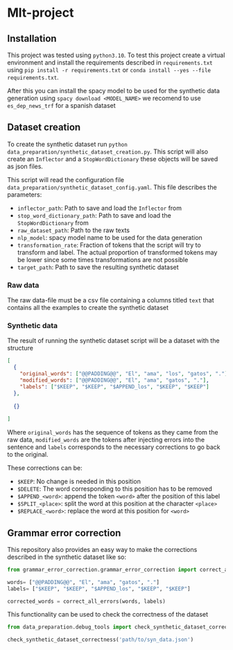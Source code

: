 # Mlt-project

## Installation

This project was tested using `python3.10`. To test this project create a virtual environment and install the
requirements described in `requirements.txt` using `pip install -r requirements.txt` or
`conda install --yes --file requirements.txt`.

After this you can install the spacy model to be used for the synthetic data generation using
`spacy download <MODEL_NAME>` we recomend to use `es_dep_news_trf` for a spanish dataset

## Dataset creation

To create the synthetic dataset run `python data_preparation/synthetic_dataset_creation.py`. This script will also create
an `Inflector` and a `StopWordDictionary` these objects will be saved as json files.

This script will read the configuration file `data_preparation/synthetic_dataset_config.yaml`. This file describes the
parameters:

- `inflector_path`: Path to save and load the `Inflector` from
- `stop_word_dictionary_path`: Path to save and load the `StopWordDictionary` from
- `raw_dataset_path`: Path to the raw texts
- `nlp_model`: spacy model name to be used for the data generation
- `transformation_rate`: Fraction of tokens that the script will try to transform and label. The actual proportion of
  transformed tokens may be lower since some times transformations are not possible
- `target_path`: Path to save the resulting synthetic dataset

### Raw data

The raw data-file must be a csv file containing a columns titled `text` that contains all the examples to create the
synthetic dataset

### Synthetic data

The result of running the synthetic dataset script will be a dataset with the structure

```json
[
  {
    "original_words": ["@@PADDING@@", "El", "ama", "los", "gatos", "."],
    "modified_words": ["@@PADDING@@", "El", "ama", "gatos", "."],
    "labels": ["$KEEP", "$KEEP", "$APPEND_los", "$KEEP", "$KEEP"]
  },
  
  {}
  
]
```

Where `original_words` has the sequence of tokens as they came from the raw data, `modified_words` are the tokens after
injecting errors into the sentence and `labels` corresponds to the necessary corrections to go back to the original.

These corrections can be:
- `$KEEP`: No change is needed in this position
- `$DELETE`: The word corresponding to this position has to be removed
- `$APPEND_<word>`: append the token `<word>` after the position of this label 
- `$SPLIT_<place>`: split the word at this position at the character `<place>`
- `$REPLACE_<word>`: replace the word at this position for `<word>`


## Grammar error correction

This repository also provides an easy way to make the corrections described in the synthetic dataset like so:
```python
from grammar_error_correction.grammar_error_correction import correct_all_errors

words= ["@@PADDING@@", "El", "ama", "gatos", "."]
labels= ["$KEEP", "$KEEP", "$APPEND_los", "$KEEP", "$KEEP"]

corrected_words = correct_all_errors(words, labels)
```

This functionality can be used to check the correctness of the dataset

```python
from data_preparation.debug_tools import check_synthetic_dataset_correctness

check_synthetic_dataset_correctness('path/to/syn_data.json')
```
